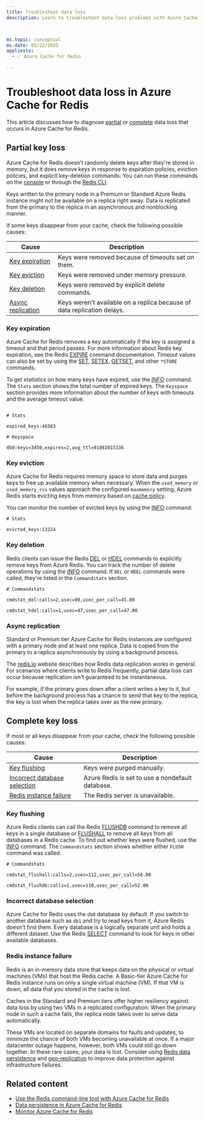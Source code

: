 ```yaml
---
title: Troubleshoot data loss
description: Learn to troubleshoot data-loss problems with Azure Cache for Redis, including partial or complete loss of keys.



ms.topic: conceptual
ms.date: 05/22/2025
appliesto:
  - ✅ Azure Cache for Redis

---
```


# Troubleshoot data loss in Azure Cache for Redis

This article discusses how to diagnose [partial](#partial-key-loss) or [complete](#complete-key-loss) data loss that occurs in Azure Cache for Redis.

## Partial key loss

Azure Cache for Redis doesn't randomly delete keys after they're stored in memory, but it does remove keys in response to expiration policies, eviction policies, and explicit key-deletion commands. You can run these commands on the [console](cache-configure.md#redis-console) or through the [Redis CLI](cache-how-to-redis-cli-tool.md).

Keys written to the primary node in a Premium or Standard Azure Redis instance might not be available on a replica right away. Data is replicated from the primary to the replica in an asynchronous and nonblocking manner.

If some keys disappear from your cache, check the following possible causes:

| Cause | Description |
|---|---|
| [Key expiration](#key-expiration) | Keys were removed because of timeouts set on them. |
| [Key eviction](#key-eviction) | Keys were removed under memory pressure. |
| [Key deletion](#key-deletion) | Keys were removed by explicit delete commands. |
| [Async replication](#async-replication) | Keys weren't available on a replica because of data replication delays. |

### Key expiration

Azure Cache for Redis removes a key automatically if the key is assigned a timeout and that period passes. For more information about Redis key expiration, see the Redis [EXPIRE](https://redis.io/commands/expire) command documentation. Timeout values can also be set by using the [SET](https://redis.io/commands/set), [SETEX](https://redis.io/commands/setex), [GETSET](https://redis.io/commands/getset), and other `*STORE` commands.

To get statistics on how many keys have expired, use the [INFO](https://redis.io/commands/info) command. The `Stats` section shows the total number of expired keys. The `Keyspace` section provides more information about the number of keys with timeouts and the average timeout value.

```console

# Stats

expired_keys:46583

# Keyspace

db0:keys=3450,expires=2,avg_ttl=91861015336
```

### Key eviction

Azure Cache for Redis requires memory space to store data and purges keys to free up available memory when necessary. When the `used_memory` or `used_memory_rss` values approach the configured `maxmemory` setting, Azure Redis starts evicting keys from memory based on [cache policy](https://redis.io/topics/lru-cache).

You can monitor the number of evicted keys by using the [INFO](https://redis.io/commands/info) command:

```console
# Stats

evicted_keys:13224
```

### Key deletion

Redis clients can issue the Redis [DEL](https://redis.io/commands/del) or [HDEL](https://redis.io/commands/hdel) commands to explicitly remove keys from Azure Redis. You can track the number of delete operations by using the [INFO](https://redis.io/commands/info) command. If `DEL` or `HDEL` commands were called, they're listed in the `Commandstats` section.

```console
# Commandstats

cmdstat_del:calls=2,usec=90,usec_per_call=45.00

cmdstat_hdel:calls=1,usec=47,usec_per_call=47.00
```

### Async replication

Standard or Premium tier Azure Cache for Redis instances are configured with a primary node and at least one replica. Data is copied from the primary to a replica asynchronously by using a background process.

The [redis.io](https://redis.io/topics/replication) website describes how Redis data replication works in general. For scenarios where clients write to Redis frequently, partial data loss can occur because replication isn't guaranteed to be instantaneous.

For example, if the primary goes down after a client writes a key to it, but before the background process has a chance to send that key to the replica, the key is lost when the replica takes over as the new primary.

## Complete key loss

If most or all keys disappear from your cache, check the following possible causes:

| Cause | Description |
|---|---|
| [Key flushing](#key-flushing) | Keys were purged manually. |
| [Incorrect database selection](#incorrect-database-selection) | Azure Redis is set to use a nondefault database. |
| [Redis instance failure](#redis-instance-failure) | The Redis server is unavailable. |

### Key flushing

Azure Redis clients can call the Redis [FLUSHDB](https://redis.io/commands/flushdb) command to remove all keys in a single database or [FLUSHALL](https://redis.io/commands/flushall) to remove all keys from all databases in a Redis cache. To find out whether keys were flushed, use the [INFO](https://redis.io/commands/info) command. The `Commandstats` section shows whether either `FLUSH` command was called.

```console
# Commandstats

cmdstat_flushall:calls=2,usec=112,usec_per_call=56.00

cmdstat_flushdb:calls=1,usec=110,usec_per_call=52.00
```

### Incorrect database selection

Azure Cache for Redis uses the `db0` database by default. If you switch to another database such as `db1` and try to read keys from it, Azure Redis doesn't find them. Every database is a logically separate unit and holds a different dataset. Use the Redis [SELECT](https://redis.io/commands/select) command to look for keys in other available databases.

### Redis instance failure

Redis is an in-memory data store that keeps data on the physical or virtual machines (VMs) that host the Redis cache. A Basic-tier Azure Cache for Redis instance runs on only a single virtual machine (VM). If that VM is down, all data that you stored in the cache is lost.

Caches in the Standard and Premium tiers offer higher resiliency against data loss by using two VMs in a replicated configuration. When the primary node in such a cache fails, the replica node takes over to serve data automatically.

These VMs are located on separate domains for faults and updates, to minimize the chance of both VMs becoming unavailable at once. If a major datacenter outage happens, however, both VMs could still go down together. In these rare cases, your data is lost. Consider using [Redis data persistence](https://redis.io/topics/persistence) and [geo-replication](cache-how-to-geo-replication.md) to improve data protection against infrastructure failures.

## Related content

- [Use the Redis command-line tool with Azure Cache for Redis](cache-how-to-redis-cli-tool.md)
- [Data persistence in Azure Cache for Redis](cache-how-to-premium-persistence.md)
- [Monitor Azure Cache for Redis](../redis/monitor-cache.md)
